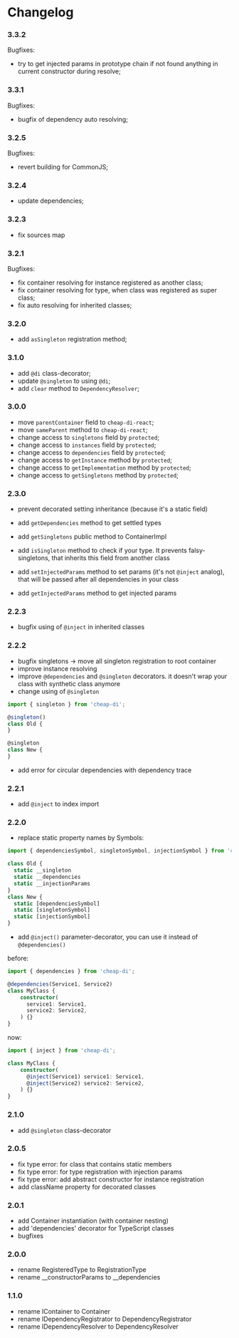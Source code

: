 # Changelog

### 3.3.2

Bugfixes:
* try to get injected params in prototype chain if not found anything in current constructor during resolve;

### 3.3.1

Bugfixes:
* bugfix of dependency auto resolving;

### 3.2.5

Bugfixes:
* revert building for CommonJS;

### 3.2.4

* update dependencies;

### 3.2.3

* fix sources map

### 3.2.1

Bugfixes:
* fix container resolving for instance registered as another class;
* fix container resolving for type, when class was registered as super class;
* fix auto resolving for inherited classes;

### 3.2.0

* add `asSingleton` registration method;

### 3.1.0

* add `@di` class-decorator;
* update `@singleton` to using `@di`;
* add `clear` method to `DependencyResolver`;

### 3.0.0

* move `parentContainer` field to `cheap-di-react`;
* move `sameParent` method to `cheap-di-react`;
* change access to `singletons` field by `protected`;
* change access to `instances` field by `protected`;
* change access to `dependencies` field by `protected`;
* change access to `getInstance` method by `protected`;
* change access to `getImplementation` method by `protected`;
* change access to `getSingletons` method by `protected`;

### 2.3.0

* prevent decorated setting inheritance (because it's a static field)
* add `getDependencies` method to get settled types


* add `getSingletons` public method to ContainerImpl
* add `isSingleton` method to check if your type. It prevents falsy-singletons, that inherits this field from another class

 
* add `setInjectedParams` method to set params (it's not `@inject` analog), that will be passed after all dependencies in your class
* add `getInjectedParams` method to get injected params

### 2.2.3

* bugfix using of `@inject` in inherited classes

### 2.2.2

* bugfix singletons -> move all singleton registration to root container
* improve instance resolving
* improve `@dependencies` and `@singleton` decorators. it doesn't wrap your class with synthetic class anymore
* change using of `@singleton`
```ts
import { singleton } from 'cheap-di';

@singleton()
class Old {
}

@singleton
class New {
}
```
* add error for circular dependencies with dependency trace

### 2.2.1

* add `@inject` to index import

### 2.2.0

* replace static property names by Symbols:
```ts
import { dependenciesSymbol, singletonSymbol, injectionSymbol } from 'cheap-di';

class Old {
  static __singleton
  static __dependencies
  static __injectionParams
}
class New {
  static [dependenciesSymbol]
  static [singletonSymbol]
  static [injectionSymbol]
}
```

* add `@inject()` parameter-decorator, you can use it instead of `@dependencies()`

before:
```ts
import { dependencies } from 'cheap-di';

@dependencies(Service1, Service2)
class MyClass {
    constructor(
      service1: Service1,
      service2: Service2,
    ) {}
}
```
now:
```ts
import { inject } from 'cheap-di';

class MyClass {
    constructor(
      @inject(Service1) service1: Service1,
      @inject(Service2) service2: Service2,
    ) {}
}
```

### 2.1.0

* add `@singleton` class-decorator

### 2.0.5

* fix type error: for class that contains static members
* fix type error: for type registration with injection params
* fix type error: add abstract constructor for instance registration
* add className property for decorated classes

### 2.0.1

* add Container instantiation (with container nesting)
* add 'dependencies' decorator for TypeScript classes
* bugfixes

### 2.0.0

* rename RegisteredType to RegistrationType
* rename __constructorParams to __dependencies

### 1.1.0

* rename IContainer to Container
* rename IDependencyRegistrator to DependencyRegistrator
* rename IDependencyResolver to DependencyResolver
